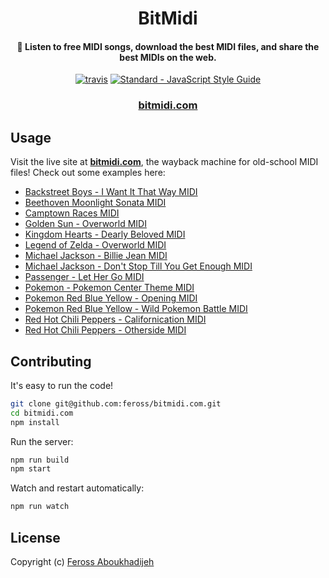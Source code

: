 <h1 align="center">
  BitMidi
</h1>

<h4 align="center">🎹 Listen to free MIDI songs, download the best MIDI files, and share the
  best MIDIs on the web.</h4>

<p align="center">
  <a href="https://travis-ci.org/feross/bitmidi.com"><img src="https://img.shields.io/travis/feross/bitmidi.com/master.svg" alt="travis"></a>
  <a href="https://standardjs.com"><img src="https://img.shields.io/badge/code_style-standard-brightgreen.svg" alt="Standard - JavaScript Style Guide"></a>
</p>

<h3 align="center">
  <a href="https://bitmidi.com">bitmidi.com</a>
</h3>

## Usage

Visit the live site at **[bitmidi.com](https://bitmidi.com)**, the wayback machine for old-school MIDI files! Check out some examples here:

- [Backstreet Boys - I Want It That Way MIDI](https://bitmidi.com/backstreet-boys-i-want-it-that-way-mid)
- [Beethoven Moonlight Sonata MIDI](https://bitmidi.com/beethoven-moonlight-sonata-mid)
- [Camptown Races MIDI](https://bitmidi.com/camptown-mid)
- [Golden Sun - Overworld MIDI](https://bitmidi.com/golden-sun-overworld-mid)
- [Kingdom Hearts - Dearly Beloved MIDI](https://bitmidi.com/kingdom-hearts-dearly-beloved-mid)
- [Legend of Zelda - Overworld MIDI](https://bitmidi.com/legend-of-zelda-overworld-mid)
- [Michael Jackson - Billie Jean MIDI](https://bitmidi.com/michael-jackson-billie-jean-mid)
- [Michael Jackson - Don't Stop Till You Get Enough MIDI](https://bitmidi.com/michael-jackson-dont-stop-till-you-get-enough-mid)
- [Passenger - Let Her Go MIDI](https://bitmidi.com/passenger-let_her_go-mid)
- [Pokemon - Pokemon Center Theme MIDI](https://bitmidi.com/pokemon-pokemon-center-theme-mid)
- [Pokemon Red Blue Yellow - Opening MIDI](https://bitmidi.com/pokemon-redblueyellow-opening-yellow-mid)
- [Pokemon Red Blue Yellow - Wild Pokemon Battle MIDI](https://bitmidi.com/pokemon-redblueyellow-wild-pokemon-battle-mid)
- [Red Hot Chili Peppers - Californication MIDI](https://bitmidi.com/red-hot-chili-peppers-californication-mid)
- [Red Hot Chili Peppers - Otherside MIDI](https://bitmidi.com/red-hot-chili-peppers-otherside-mid)

## Contributing

It's easy to run the code!

```bash
git clone git@github.com:feross/bitmidi.com.git
cd bitmidi.com
npm install
```

Run the server:

```bash
npm run build
npm start
```

Watch and restart automatically:

```bash
npm run watch
```

## License

Copyright (c) [Feross Aboukhadijeh](https://feross.org)
